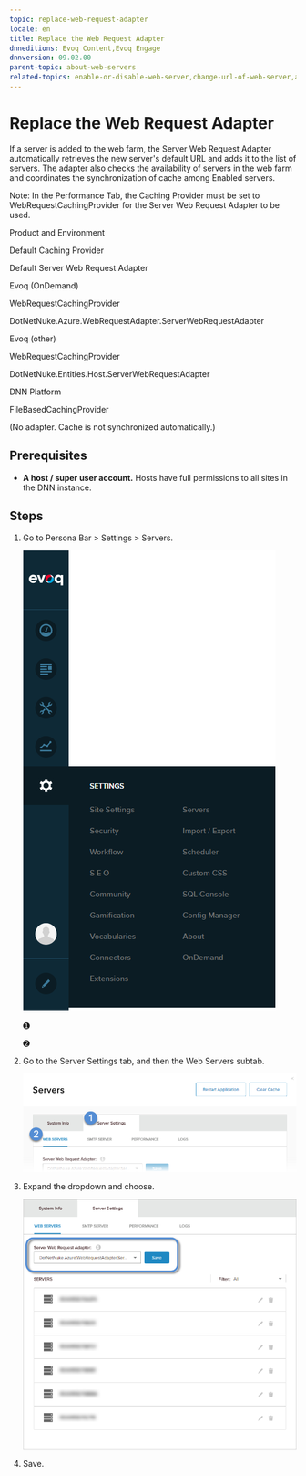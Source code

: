 ```yaml
---
topic: replace-web-request-adapter
locale: en
title: Replace the Web Request Adapter
dnneditions: Evoq Content,Evoq Engage
dnnversion: 09.02.00
parent-topic: about-web-servers
related-topics: enable-or-disable-web-server,change-url-of-web-server,assign-web-server-to-server-group,delete-web-server
---
```


# Replace the Web Request Adapter

If a server is added to the web farm, the Server Web Request Adapter automatically retrieves the new server's default URL and adds it to the list of servers. The adapter also checks the availability of servers in the web farm and coordinates the synchronization of cache among Enabled servers.

Note: In the Performance Tab, the Caching Provider must be set to WebRequestCachingProvider for the Server Web Request Adapter to be used.

Product and Environment

Default Caching Provider

Default Server Web Request Adapter

Evoq (OnDemand)

WebRequestCachingProvider

DotNetNuke.Azure.WebRequestAdapter.ServerWebRequestAdapter

Evoq (other)

WebRequestCachingProvider

DotNetNuke.Entities.Host.ServerWebRequestAdapter

DNN Platform

FileBasedCachingProvider

(No adapter. Cache is not synchronized automatically.)

## Prerequisites

*   **A host / super user account.** Hosts have full permissions to all sites in the DNN instance.

## Steps

1.  Go to Persona Bar \> Settings \> Servers.
    
    ![Persona Bar > Settings > Servers](img/scr-pbar-host-Settings-E91.png)
    
    ➊
    
    ➋
    
2.  Go to the Server Settings tab, and then the Web Servers subtab.
    
    ![Server Settings > Web Servers](img/scr-pbtabs-host-Settings-Servers-ServerSettings-WebServers-E90.png)
    
3.  Expand the dropdown and choose.
    
      
    
    ![](img/scr-Servers-ServerSettings-WebServers-ServerWebRequestAdapter-E90.png)
    
      
    
4.  Save.
